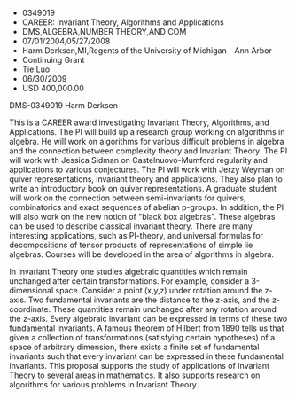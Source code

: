 
* 0349019
* CAREER: Invariant Theory, Algorithms and Applications
* DMS,ALGEBRA,NUMBER THEORY,AND COM
* 07/01/2004,05/27/2008
* Harm Derksen,MI,Regents of the University of Michigan - Ann Arbor
* Continuing Grant
* Tie Luo
* 06/30/2009
* USD 400,000.00

DMS-0349019 Harm Derksen

This is a CAREER award investigating Invariant Theory, Algorithms, and
Applications. The PI will build up a research group working on algorithms in
algebra. He will work on algorithms for various difficult problems in algebra
and the connection between complexity theory and Invariant Theory. The PI will
work with Jessica Sidman on Castelnuovo-Mumford regularity and applications to
various conjectures. The PI will work with Jerzy Weyman on quiver
representations, invariant theory and applications. They also plan to write an
introductory book on quiver representations. A graduate student will work on the
connection between semi-invariants for quivers, combinatorics and exact
sequences of abelian p-groups. In addition, the PI will also work on the new
notion of "black box algebras". These algebras can be used to describe classical
invariant theory. There are many interesting applications, such as PI-theory,
and universal formulas for decompositions of tensor products of representations
of simple lie algebras. Courses will be developed in the area of algorithms in
algebra.

In Invariant Theory one studies algebraic quantities which remain unchanged
after certain transformations. For example, consider a 3-dimensional space.
Consider a point (x,y,z) under rotation around the z-axis. Two fundamental
invariants are the distance to the z-axis, and the z-coordinate. These
quantities remain unchanged after any rotation around the z-axis. Every
algebraic invariant can be expressed in terms of these two fundamental
invariants. A famous theorem of Hilbert from 1890 tells us that given a
collection of transformations (satisfying certain hypotheses) of a space of
arbitrary dimension, there exists a finite set of fundamental invariants such
that every invariant can be expressed in these fundamental invariants. This
proposal supports the study of applications of Invariant Theory to several areas
in mathematics. It also supports research on algorithms for various problems in
Invariant Theory.






